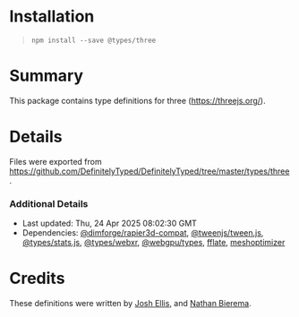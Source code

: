 # Installation
> `npm install --save @types/three`

# Summary
This package contains type definitions for three (https://threejs.org/).

# Details
Files were exported from https://github.com/DefinitelyTyped/DefinitelyTyped/tree/master/types/three.

### Additional Details
 * Last updated: Thu, 24 Apr 2025 08:02:30 GMT
 * Dependencies: [@dimforge/rapier3d-compat](https://npmjs.com/package/@dimforge/rapier3d-compat), [@tweenjs/tween.js](https://npmjs.com/package/@tweenjs/tween.js), [@types/stats.js](https://npmjs.com/package/@types/stats.js), [@types/webxr](https://npmjs.com/package/@types/webxr), [@webgpu/types](https://npmjs.com/package/@webgpu/types), [fflate](https://npmjs.com/package/fflate), [meshoptimizer](https://npmjs.com/package/meshoptimizer)

# Credits
These definitions were written by [Josh Ellis](https://github.com/joshuaellis), and [Nathan Bierema](https://github.com/Methuselah96).
